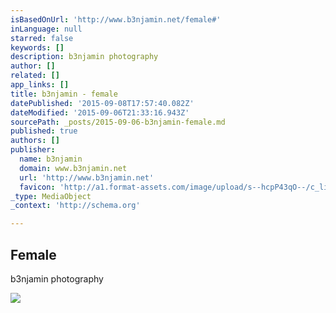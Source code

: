 ```yaml
---
isBasedOnUrl: 'http://www.b3njamin.net/female#'
inLanguage: null
starred: false
keywords: []
description: b3njamin photography
author: []
related: []
app_links: []
title: b3njamin - female
datePublished: '2015-09-08T17:57:40.082Z'
dateModified: '2015-09-06T21:33:16.943Z'
sourcePath: _posts/2015-09-06-b3njamin-female.md
published: true
authors: []
publisher:
  name: b3njamin
  domain: www.b3njamin.net
  url: 'http://www.b3njamin.net'
  favicon: 'http://a1.format-assets.com/image/upload/s--hcpP43qO--/c_limit,g_center,h_16,w_16/a_auto,fl_keep_iptc.progressive,q_95/325191-15053501-b3njamin_card.ico'
_type: MediaObject
_context: 'http://schema.org'

---
```

<article style=""><h1>Female</h1><p>b3njamin photography</p><img src="http://a5.format-assets.com/image/private/s--Mr3qEmgx--/c_limit,g_center,h_65535,w_1600/a_auto,fl_keep_iptc.progressive,q_95/maternity_lifestyle-79-2_uyl73e.jpg" /></article>